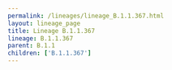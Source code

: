 ```yaml
---
permalink: /lineages/lineage_B.1.1.367.html
layout: lineage_page
title: Lineage B.1.1.367
lineage: B.1.1.367
parent: B.1.1
children: ['B.1.1.367']
---
```

